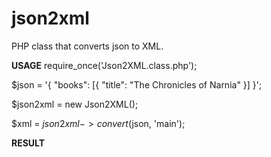 # json2xml
PHP class that converts json to XML.

**USAGE**
require_once('Json2XML.class.php');

$json = '{ "books": [{ "title": "The Chronicles of Narnia" }] }';

$json2xml = new Json2XML();

$xml = $json2xml->convert($json, 'main');

**RESULT**
<main>
	<books>
		<title>The Chronicles of Narnia</title>
	</books>
</main>
